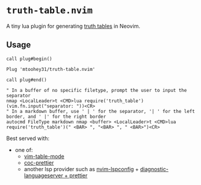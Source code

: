 # `truth-table.nvim`

A tiny lua plugin for generating [truth tables](https://en.wikipedia.org/wiki/Truth_table) in Neovim.

## Usage

```vim
call plug#begin()

Plug 'mtoohey31/truth-table.nvim'

call plug#end()

" In a buffer of no specific filetype, prompt the user to input the separator
nmap <LocalLeader>t <CMD>lua require('truth_table')(vim.fn.input("separator: "))<CR>
" In a markdown buffer, use ' | ' for the separator, '| ' for the left border, and ' |' for the right border
autocmd FileType markdown nmap <buffer> <LocalLeader>t <CMD>lua require('truth_table')(" <BAR> ", "<BAR> ", " <BAR>")<CR>
```

Best served with:

- one of:
  - [vim-table-mode](https://github.com/dhruvasagar/vim-table-mode)
  - [coc-prettier](https://github.com/neoclide/coc-prettier)
  - another lsp provider such as [nvim-lspconfig](https://github.com/neovim/nvim-lspconfig) + [diagnostic-languageserver + prettier](https://github.com/iamcco/diagnostic-languageserver/wiki/Formatters#prettier)
